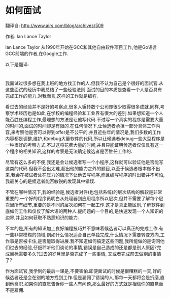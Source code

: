 # 如何面试

翻译自: http://www.airs.com/blog/archives/509

作者: Ian Lance Taylor

Ian Lance Taylor 从1990年开始在GCC和其他自由软件项目工作,他是Go语言GCC前端的作者,在Google工作.

以下是翻译:
#  

我面试过很多想在我上班的地方找工作的人.但我不认为自己是个很好的面试官.从这些面试的经历中我总结了一些经验法则.面试的目的本质是查看一个人是否具有完成工作的能力.对我而言,这样的工作就是编程.

看过去的经验并不是好的考察点,很多人辗转数个公司却很少取得很多成就.同样,考察学术经历也是如此,在学校的编程经验和工业界有很大的差别.如果想知道一个人能否胜任编程工作,最理想的方法是让他写代码.不过写一个真实的程序是需要大量的时间的,面试的时间却是有限的.在任何情况下,让候选者承担一部分具体工作内容,来考察他是否可以得到offer是不公平的.并且近些年的情况是,我们多数的工作内容都是调整,维护,和debug大量软件的代码,所以让候选者debug一些大型程序是一种很好的考察方式.不过这将花费大量的时间,并且只能证明候选者仅仅具有这一个程序的相关知识,这样的考察是无法确定候选者是否胜任工作的.

尽管有这么多的不便,我还是会让候选者写一个小程序,这样就可以验证他是否能写这类的代码.但我不会出太难,超出他的能力之外的题目,以至于候选者根本做不出来.我会在被试者处在压力的情况下让他去写程序,而且编写程序的时出错并不可怕,我最关心的是候选者能否敏锐的发现其中错误.

不管在哪种情况下,我的经验是,候选者对件(也包括系统)的层次结构的解软是非常重要的.一个好的程序员明白从处理器到应用程序所以层次,但并不需要了解每个层次里所有细节,重要的是不同的层次如何在一起工作.这才是真正能区别,了解软件到底如何工作和仅仅了解术语的两种人.提问题的一个目的,是快速发现一个人知识的边界,并且如何获取不熟悉知识的能力.


不幸的是,所有的知识加上良好编程技巧并不意味着候选者可以真正的完成工作.有一些非常模糊的领域,例如什么情况适合自己单独完成,什么情况下需要转变方向,工作事是否被卡住,是否能取得进展.我不知道如何搞定这些问题,我所能做的是询问他们过去的经验,仔细聆听他们谈论的事情,错误是自己造成的还是都是别人原因?完成目标需要多久?过去的岁月里是否完成了一些事情, 又或者完成前去做别的事情了?


作为面试官,我学到的最后一课是,不要害怕.即便面试的时候是很糟糕的一天,好的候选者还是会在别的地方找到工作.但是雇佣了错误的人,那每一天都将会是折磨,直到他离职.如果你的直觉告诉你一些人有问题,那么最好的方式就是相信你的直觉而不是雇佣.

